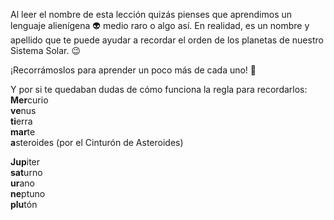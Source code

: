 Al leer el nombre de esta lección quizás pienses que aprendimos un lenguaje alienígena :alien: medio raro o algo así. En realidad, es un nombre y apellido que te puede ayudar a recordar el orden de los planetas de nuestro Sistema Solar. :wink:

¡Recorrámoslos para aprender un poco más de cada uno! :rocket:

Y por si te quedaban dudas de cómo funciona la regla para recordarlos:
<br>
**Mer**curio
<br>
**ve**nus
<br>
**ti**erra
<br>
**mar**te
<br>
**a**steroides (por el Cinturón de Asteroides)

**Jup**iter
<br>
**sat**urno
<br>
**ur**ano
<br>
**ne**ptuno
<br>
**plu**tón
